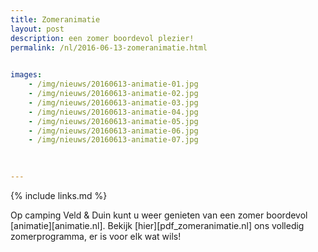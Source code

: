 ```yaml
---
title: Zomeranimatie
layout: post
description: een zomer boordevol plezier!
permalink: /nl/2016-06-13-zomeranimatie.html

    
images: 
    - /img/nieuws/20160613-animatie-01.jpg
    - /img/nieuws/20160613-animatie-02.jpg
    - /img/nieuws/20160613-animatie-03.jpg
    - /img/nieuws/20160613-animatie-04.jpg
    - /img/nieuws/20160613-animatie-05.jpg
    - /img/nieuws/20160613-animatie-06.jpg
    - /img/nieuws/20160613-animatie-07.jpg

    
    
---
```


{% include links.md %}

Op camping Veld & Duin kunt u weer genieten van een zomer boordevol [animatie][animatie.nl]. Bekijk [hier][pdf_zomeranimatie.nl] ons volledig zomerprogramma, er is voor elk wat wils!



